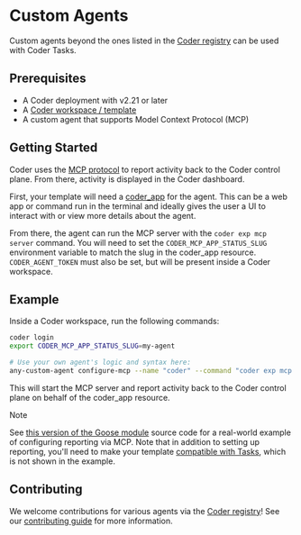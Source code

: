 # Custom Agents

Custom agents beyond the ones listed in the [Coder registry](https://registry.coder.com/modules?search=tag%3Aagent) can be used with Coder Tasks.

## Prerequisites

- A Coder deployment with v2.21 or later
- A [Coder workspace / template](../admin/templates/creating-templates.md)
- A custom agent that supports Model Context Protocol (MCP)

## Getting Started

Coder uses the [MCP protocol](https://modelcontextprotocol.io/introduction) to report activity back to the Coder control plane. From there, activity is displayed in the Coder dashboard.

First, your template will need a [coder_app](https://registry.terraform.io/providers/coder/coder/latest/docs/resources/app) for the agent. This can be a web app or command run in the terminal and ideally gives the user a UI to interact with or view more details about the agent.

From there, the agent can run the MCP server with the `coder exp mcp server` command. You will need to set the `CODER_MCP_APP_STATUS_SLUG` environment variable to match the slug in the coder_app resource. `CODER_AGENT_TOKEN` must also be set, but will be present inside a Coder workspace.

## Example

Inside a Coder workspace, run the following commands:

```sh
coder login
export CODER_MCP_APP_STATUS_SLUG=my-agent

# Use your own agent's logic and syntax here:
any-custom-agent configure-mcp --name "coder" --command "coder exp mcp server"
```

This will start the MCP server and report activity back to the Coder control plane on behalf of the coder_app resource.

> [!NOTE]
> See [this version of the Goose module](https://github.com/coder/registry/blob/release/coder/goose/v1.3.0/registry/coder/modules/goose/main.tf) source code for a real-world example of configuring reporting via MCP. Note that in addition to setting up reporting, you'll need to make your template [compatible with Tasks](./tasks.md#option-2-create-or-duplicate-your-own-template), which is not shown in the example.

## Contributing

We welcome contributions for various agents via the [Coder registry](https://registry.coder.com/modules?tag=agent)! See our [contributing guide](https://github.com/coder/registry/blob/main/CONTRIBUTING.md) for more information.

